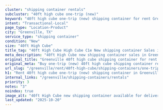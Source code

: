 ```yaml
---
cluster: "shipping container rentals"
subcluster: "40ft high cube one-trip (new)"
keyword: "40ft high cube one-trip (new) shipping container for rent Greenville, TX"
intent: "Transactional-Local"
page_type: "Location-Product"
city: "Greenville, TX"
service_type: "shipping container"
condition: "New"
size: "40ft High Cube"
title_tag: "40ft High Cube High Cube C1e New shipping container Sales in Greenville | LC Container"
meta_description: "40ft High Cube new shipping container sales in Greenville. High cube containers with extra height. Fast delivery, competitive pricing. Serving shipping containers area. Quote ID: HIU. Call (214) 524-4168 for your free quote today."
original_title: "Greenville 40ft high cube shipping container for rent | LC"
original_meta: "Buy one-trip (new) 40ft high cube shipping container rent with local delivery in Greenville, TX. LC Container — local Since 2003. Request a fast quote today."
url_slug: "/greenville/rent/40ft-high-cube/shipping-containers/one-trip-new"
h1: "Rent 40ft high cube one-trip (new) shipping container in Greenville"
internal_links: "/greenville/shipping-containers/rentals"
priority: 3
notes: "3"
noindex: true
image_alt: "40ft High Cube new shipping container available for delivery in Greenville"
last_updated: "2025-10-20"
---
```


<!-- TODO: Add unique city/inventory copy, images, and internal links here. -->
